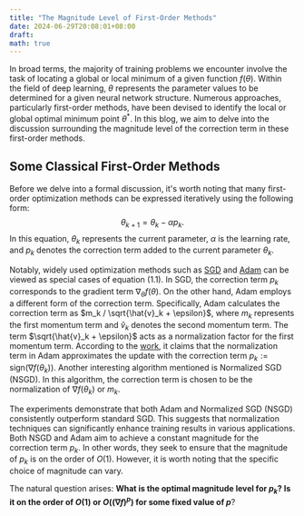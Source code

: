 ```yaml
---
title: "The Magnitude Level of First-Order Methods"
date: 2024-06-29T20:08:01+08:00
draft: 
math: true
---
```


In broad terms, the majority of training problems we encounter involve the task of locating a global or local minimum of a given function $f(\theta)$.
Within the field of deep learning, $\theta$ represents the parameter values to be determined for a given neural network structure.
Numerous approaches, particularly first-order methods, have been devised to identify the local or global optimal minimum point $\theta^*$.
In this blog, we aim to delve into the discussion surrounding the magnitude level of the correction term in these first-order methods.

## Some Classical First-Order Methods

Before we delve into a formal discussion, it's worth noting that many first-order optimization methods can be expressed iteratively using the following form:
$$\theta_{k+1} = \theta_k - \alpha p_k. \tag{1.1} $$
In this equation, $\theta_k$ represents the current parameter, $\alpha$ is the learning rate, and $p_k$ denotes the correction term added to the current parameter $\theta_k$.

Notably, widely used optimization methods such as [SGD](https://pytorch.org/docs/stable/generated/torch.optim.SGD.html) and [Adam](https://pytorch.org/docs/stable/generated/torch.optim.Adam.html) can be viewed as special cases of equation (1.1).
In SGD, the correction term $p_k$ corresponds to the gradient term $\nabla_\theta f(\theta)$. 
On the other hand, Adam employs a different form of the correction term. Specifically, Adam calculates the correction term as $m_k / \sqrt{\hat{v}_k + \epsilon}$, where $m_k$ represents the first momentum term and $\hat{v}_k$ denotes the second momentum term. The term $\sqrt{\hat{v}_k + \epsilon}$ acts as a normalization factor for the first momentum term.
According to the [work](https://arxiv.org/abs/2405.14578), it claims that the normalization term in Adam approximates the update with the correction term $p_k := \text{sign} ( \nabla f(\theta_k) )$. 
Another interesting algorithm mentioned is Normalized SGD (NSGD). In this algorithm, the correction term is chosen to be the normalization of $\nabla f(\theta_k)$ or $m_k$.

The experiments demonstrate that both Adam and Normalized SGD (NSGD) consistently outperform standard SGD. 
This suggests that normalization techniques can significantly enhance training results in various applications.
Both NSGD and Adam aim to achieve a constant magnitude for the correction term $p_k$. In other words, they seek to ensure that the magnitude of $p_k$ is on the order of $O(1)$. However, it is worth noting that the specific choice of magnitude can vary.

The natural question arises: 
**What is the optimal magnitude level for $p_k$? Is it on the order of $O(1)$ or $O((\nabla f)^p)$ for some fixed value of $p$**?